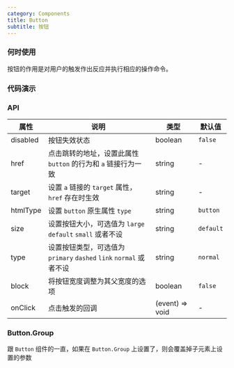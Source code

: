 ```yaml
---
category: Components
title: Button
subtitle: 按钮
---
```


### 何时使用
按钮的作用是对用户的触发作出反应并执行相应的操作命令。

### 代码演示
<div id="code-demo"></div>

### API

| 属性 | 说明 | 类型 | 默认值 |
| --- | --- | --- | --- |
| disabled | 按钮失效状态 | boolean | `false` |
| href | 点击跳转的地址，设置此属性 `button` 的行为和 `a` 链接行为一致 | string | - |
| target | 设置 `a` 链接的 `target` 属性，`href` 存在时生效 | string | - |
| htmlType | 设置 `button` 原生属性 `type` | string | `button` |
| size | 设置按钮大小，可选值为 `large` `default` `small` 或者不设 | string | `default` |
| type | 设置按钮类型，可选值为 `primary` `dashed` `link` `normal` 或者不设 | string | `normal` |
| block | 将按钮宽度调整为其父宽度的选项 | boolean | `false` |
| onClick | 点击触发的回调 | (event) => void | - |

### Button.Group
跟 `Button` 组件的一直，如果在 `Button.Group` 上设置了，则会覆盖掉子元素上设置的参数
